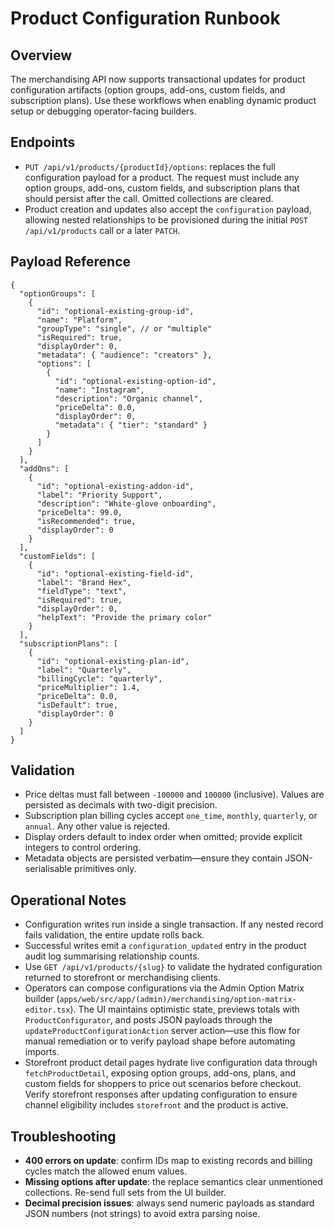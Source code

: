 # Product Configuration Runbook

## Overview
The merchandising API now supports transactional updates for product configuration artifacts (option groups, add-ons, custom fields, and subscription plans). Use these workflows when enabling dynamic product setup or debugging operator-facing builders.

## Endpoints
- `PUT /api/v1/products/{productId}/options`: replaces the full configuration payload for a product. The request must include any option groups, add-ons, custom fields, and subscription plans that should persist after the call. Omitted collections are cleared.
- Product creation and updates also accept the `configuration` payload, allowing nested relationships to be provisioned during the initial `POST /api/v1/products` call or a later `PATCH`.

## Payload Reference
```jsonc
{
  "optionGroups": [
    {
      "id": "optional-existing-group-id",
      "name": "Platform",
      "groupType": "single", // or "multiple"
      "isRequired": true,
      "displayOrder": 0,
      "metadata": { "audience": "creators" },
      "options": [
        {
          "id": "optional-existing-option-id",
          "name": "Instagram",
          "description": "Organic channel",
          "priceDelta": 0.0,
          "displayOrder": 0,
          "metadata": { "tier": "standard" }
        }
      ]
    }
  ],
  "addOns": [
    {
      "id": "optional-existing-addon-id",
      "label": "Priority Support",
      "description": "White-glove onboarding",
      "priceDelta": 99.0,
      "isRecommended": true,
      "displayOrder": 0
    }
  ],
  "customFields": [
    {
      "id": "optional-existing-field-id",
      "label": "Brand Hex",
      "fieldType": "text",
      "isRequired": true,
      "displayOrder": 0,
      "helpText": "Provide the primary color"
    }
  ],
  "subscriptionPlans": [
    {
      "id": "optional-existing-plan-id",
      "label": "Quarterly",
      "billingCycle": "quarterly",
      "priceMultiplier": 1.4,
      "priceDelta": 0.0,
      "isDefault": true,
      "displayOrder": 0
    }
  ]
}
```

## Validation
- Price deltas must fall between `-100000` and `100000` (inclusive). Values are persisted as decimals with two-digit precision.
- Subscription plan billing cycles accept `one_time`, `monthly`, `quarterly`, or `annual`. Any other value is rejected.
- Display orders default to index order when omitted; provide explicit integers to control ordering.
- Metadata objects are persisted verbatim—ensure they contain JSON-serialisable primitives only.

## Operational Notes
- Configuration writes run inside a single transaction. If any nested record fails validation, the entire update rolls back.
- Successful writes emit a `configuration_updated` entry in the product audit log summarising relationship counts.
- Use `GET /api/v1/products/{slug}` to validate the hydrated configuration returned to storefront or merchandising clients.
- Operators can compose configurations via the Admin Option Matrix builder (`apps/web/src/app/(admin)/merchandising/option-matrix-editor.tsx`).
  The UI maintains optimistic state, previews totals with `ProductConfigurator`, and posts JSON payloads through the
  `updateProductConfigurationAction` server action—use this flow for manual remediation or to verify payload shape before
  automating imports.
- Storefront product detail pages hydrate live configuration data through `fetchProductDetail`, exposing option groups,
  add-ons, plans, and custom fields for shoppers to price out scenarios before checkout. Verify storefront responses after
  updating configuration to ensure channel eligibility includes `storefront` and the product is active.

## Troubleshooting
- **400 errors on update**: confirm IDs map to existing records and billing cycles match the allowed enum values.
- **Missing options after update**: the replace semantics clear unmentioned collections. Re-send full sets from the UI builder.
- **Decimal precision issues**: always send numeric payloads as standard JSON numbers (not strings) to avoid extra parsing noise.
